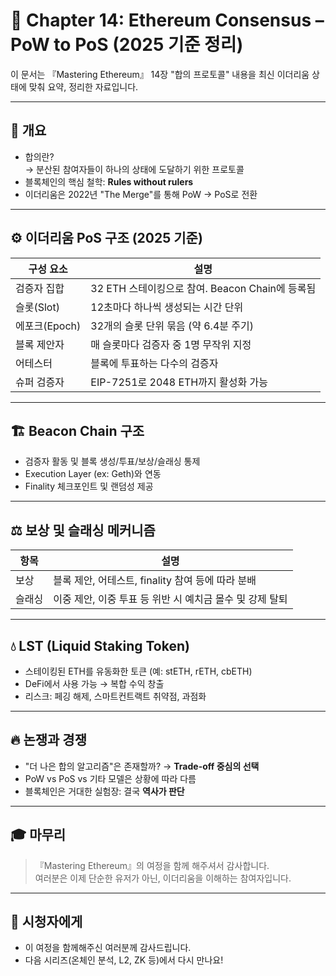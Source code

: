 # 🧠 Chapter 14: Ethereum Consensus – PoW to PoS (2025 기준 정리)

이 문서는 『Mastering Ethereum』 14장 "합의 프로토콜" 내용을 최신 이더리움 상태에 맞춰 요약, 정리한 자료입니다.

---

## 📌 개요

- 합의란?  
  → 분산된 참여자들이 하나의 상태에 도달하기 위한 프로토콜
- 블록체인의 핵심 철학: **Rules without rulers**
- 이더리움은 2022년 "The Merge"를 통해 PoW → PoS로 전환

---

## ⚙️ 이더리움 PoS 구조 (2025 기준)

| 구성 요소 | 설명 |
|-----------|------|
| 검증자 집합 | 32 ETH 스테이킹으로 참여. Beacon Chain에 등록됨 |
| 슬롯(Slot) | 12초마다 하나씩 생성되는 시간 단위 |
| 에포크(Epoch) | 32개의 슬롯 단위 묶음 (약 6.4분 주기) |
| 블록 제안자 | 매 슬롯마다 검증자 중 1명 무작위 지정 |
| 어테스터 | 블록에 투표하는 다수의 검증자 |
| 슈퍼 검증자 | EIP-7251로 2048 ETH까지 활성화 가능 |

---

## 🏗️ Beacon Chain 구조

- 검증자 활동 및 블록 생성/투표/보상/슬래싱 통제
- Execution Layer (ex: Geth)와 연동
- Finality 체크포인트 및 랜덤성 제공

---

## ⚖️ 보상 및 슬래싱 메커니즘

| 항목 | 설명 |
|------|------|
| 보상 | 블록 제안, 어테스트, finality 참여 등에 따라 분배 |
| 슬래싱 | 이중 제안, 이중 투표 등 위반 시 예치금 몰수 및 강제 탈퇴 |

---

## 💧 LST (Liquid Staking Token)

- 스테이킹된 ETH를 유동화한 토큰 (예: stETH, rETH, cbETH)
- DeFi에서 사용 가능 → 복합 수익 창출
- 리스크: 페깅 해제, 스마트컨트랙트 취약점, 과점화

---

## 🔥 논쟁과 경쟁

- "더 나은 합의 알고리즘"은 존재할까? → **Trade-off 중심의 선택**
- PoW vs PoS vs 기타 모델은 상황에 따라 다름
- 블록체인은 거대한 실험장: 결국 **역사가 판단**

---

## 🎓 마무리

> 『Mastering Ethereum』의 여정을 함께 해주셔서 감사합니다.  
> 여러분은 이제 단순한 유저가 아닌, 이더리움을 이해하는 참여자입니다.

---

## 🙏 시청자에게

- 이 여정을 함께해주신 여러분께 감사드립니다.
- 다음 시리즈(온체인 분석, L2, ZK 등)에서 다시 만나요!

